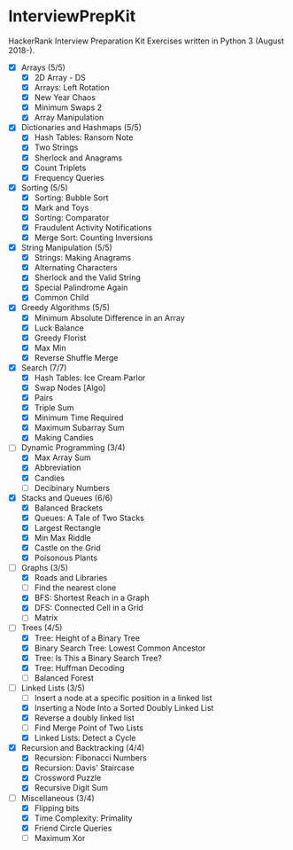 InterviewPrepKit
================
HackerRank Interview Preparation Kit Exercises written in Python 3 (August 2018-).

- [x] Arrays (5/5)
  - [x] 2D Array - DS
  - [x] Arrays: Left Rotation
  - [x] New Year Chaos
  - [x] Minimum Swaps 2
  - [x] Array Manipulation
- [x] Dictionaries and Hashmaps (5/5)
  - [x] Hash Tables: Ransom Note
  - [x] Two Strings
  - [x] Sherlock and Anagrams
  - [x] Count Triplets
  - [x] Frequency Queries
- [x] Sorting (5/5)
  - [x] Sorting: Bubble Sort
  - [x] Mark and Toys
  - [x] Sorting: Comparator
  - [x] Fraudulent Activity Notifications
  - [x] Merge Sort: Counting Inversions
- [x] String Manipulation (5/5)
  - [x] Strings: Making Anagrams
  - [x] Alternating Characters
  - [x] Sherlock and the Valid String
  - [x] Special Palindrome Again
  - [x] Common Child
- [x] Greedy Algorithms (5/5)
  - [x] Minimum Absolute Difference in an Array
  - [x] Luck Balance
  - [x] Greedy Florist
  - [x] Max Min
  - [x] Reverse Shuffle Merge
- [x] Search (7/7)
  - [x] Hash Tables: Ice Cream Parlor
  - [x] Swap Nodes [Algo]
  - [x] Pairs
  - [x] Triple Sum
  - [x] Minimum Time Required
  - [x] Maximum Subarray Sum
  - [x] Making Candies
- [ ] Dynamic Programming (3/4)
  - [x] Max Array Sum
  - [x] Abbreviation
  - [x] Candies
  - [ ] Decibinary Numbers
- [x] Stacks and Queues (6/6)
  - [x] Balanced Brackets
  - [x] Queues: A Tale of Two Stacks
  - [x] Largest Rectangle
  - [x] Min Max Riddle
  - [x] Castle on the Grid
  - [x] Poisonous Plants
- [ ] Graphs (3/5)
  - [x] Roads and Libraries
  - [ ] Find the nearest clone
  - [x] BFS: Shortest Reach in a Graph
  - [x] DFS: Connected Cell in a Grid
  - [ ] Matrix
- [ ] Trees (4/5)
  - [x] Tree: Height of a Binary Tree
  - [x] Binary Search Tree: Lowest Common Ancestor
  - [x] Tree: Is This a Binary Search Tree?
  - [x] Tree: Huffman Decoding
  - [ ] Balanced Forest
- [ ] Linked Lists (3/5)
  - [ ] Insert a node at a specific position in a linked list
  - [x] Inserting a Node Into a Sorted Doubly Linked List
  - [x] Reverse a doubly linked list
  - [ ] Find Merge Point of Two Lists
  - [x] Linked Lists: Detect a Cycle
- [x] Recursion and Backtracking (4/4)
  - [x] Recursion: Fibonacci Numbers
  - [x] Recursion: Davis' Staircase
  - [x] Crossword Puzzle
  - [x] Recursive Digit Sum
- [ ] Miscellaneous (3/4)
  - [x] Flipping bits
  - [x] Time Complexity: Primality
  - [x] Friend Circle Queries
  - [ ] Maximum Xor
